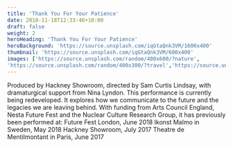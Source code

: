 ```yaml
---
title: 'Thank You For Your Patience'
date: 2018-11-18T12:33:46+10:00
draft: false
weight: 2
heroHeading: 'Thank You For Your Patience'
heroBackground: 'https://source.unsplash.com/iqGtaQnk3VM/1600x400'
thumbnail: 'https://source.unsplash.com/iqGtaQnk3VM/600x400'
images: ['https://source.unsplash.com/random/400x600/?nature', 
'https://source.unsplash.com/random/400x300/?travel','https://source.unsplash.com/random/400x300/?architecture','https://source.unsplash.com/random/400x600/?buildings','https://source.unsplash.com/random/400x300/?city','https://source.unsplash.com/random/400x600/?business']
---
```


Produced by Hackney Showroom, directed by Sam Curtis Lindsay, with dramaturgical support from Nina Lyndon. This performance is currently being redeveloped. It explores how we communicate to the future and the legacies we are leaving behind.
With funding from Arts Council England, Nesta Future Fest and the Nuclear Culture Research Group, it has previously been performed at:
Future Fest London, June 2018
Ikonst Malmo in Sweden, May 2018​
Hackney Showroom, July 2017
​Theatre de Mentilmontant in Paris, June 2017


